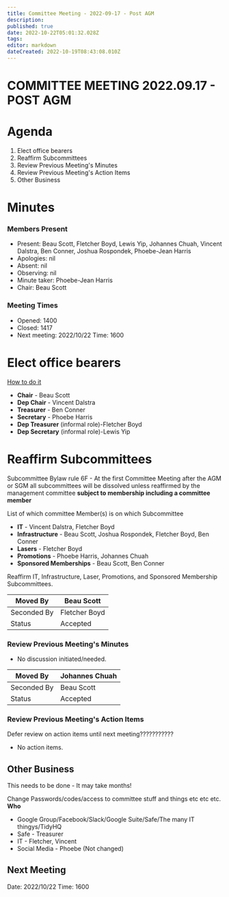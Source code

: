 ```yaml
---
title: Committee Meeting - 2022-09-17 - Post AGM
description: 
published: true
date: 2022-10-22T05:01:32.028Z
tags: 
editor: markdown
dateCreated: 2022-10-19T08:43:08.010Z
---
```


# COMMITTEE MEETING 2022.09.17 - POST AGM

# Agenda

1.  Elect office bearers
2.  Reaffirm Subcommittees
3.  Review Previous Meeting's Minutes
4.  Review Previous Meeting's Action Items
5.  Other Business

# Minutes

### Members Present

-   Present: Beau Scott, Fletcher Boyd, Lewis Yip, Johannes Chuah, Vincent Dalstra, Ben Conner, Joshua Rospondek, Phoebe-Jean Harris
-   Apologies: nil
-   Absent: nil
-   Observing: nil
-   Minute taker: Phoebe-Jean Harris
-   Chair: Beau Scott

### Meeting Times

-   Opened: 1400
-   Closed: 1417
-   Next meeting: 2022/10/22 Time: 1600

# Elect office bearers

[How to do it](https://wiki.artifactory.org.au/doku.php?id=constitution#election_of_office_bearers)

* **Chair** - Beau Scott
* **Dep Chair** - Vincent Dalstra
* **Treasurer** - Ben Conner
* **Secretary** - Phoebe Harris
* **Dep Treasurer** (informal role)-Fletcher Boyd
* **Dep Secretary** (informal role)-Lewis Yip

# Reaffirm Subcommittees

Subcommittee Bylaw rule 6F - At the first Committee Meeting after the AGM or SGM all subcommittees will be dissolved unless reaffirmed by the management committee **subject to membership including a committee member**

List of which committee Member(s) is on which Subcommittee

* **IT** - Vincent Dalstra, Fletcher Boyd
* **Infrastructure** - Beau Scott, Joshua Rospondek, Fletcher Boyd, Ben Conner
* **Lasers** - Fletcher Boyd
* **Promotions** - Phoebe Harris, Johannes Chuah
* **Sponsored Memberships** - Beau Scott, Ben Conner

Reaffirm IT, Infrastructure, Laser, Promotions, and Sponsored Membership Subcommittees.

| Moved By    | Beau Scott    |
|-------------|---------------|
| Seconded By | Fletcher Boyd |
| Status      | Accepted      |

### Review Previous Meeting's Minutes

-   No discussion initiated/needed.

| Moved By    | Johannes Chuah |
|-------------|----------------|
| Seconded By | Beau Scott     |
| Status      | Accepted       |

### Review Previous Meeting's Action Items

Defer review on action items until next meeting???????????

-   No action items.

## Other Business

This needs to be done - It may take months!

Change Passwords/codes/access to committee stuff and things etc etc etc. **Who**

* Google Group/Facebook/Slack/Google Suite/Safe/The many IT thingys/TidyHQ
* Safe - Treasurer
* IT - Fletcher, Vincent
* Social Media - Phoebe (Not changed)

## Next Meeting

Date: 2022/10/22 Time: 1600
